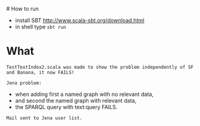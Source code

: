 # How to run

- install SBT http://www.scala-sbt.org/download.html
- in shell type `sbt run`

# What
    TestTextIndex2.scala was made to show the problem independently of SF and Banana, it now FAILS!
    
    Jena problem:
-    when adding first a named graph with no relevant data,
-    and second the named graph with relevant data,
-    the SPARQL query with text:query FAILS.

    Mail sent to Jena user list.

